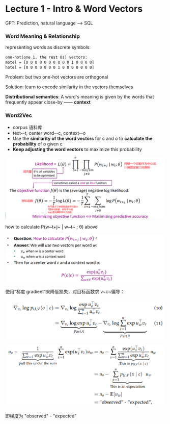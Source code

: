 # Lecture 1 - Intro & Word Vectors

GPT: Prediction, natural language --> SQL

### Word Meaning & Relationship

representing words as discrete symbols:

```
one-hot(one 1, the rest 0s) vectors:
motel = [0 0 0 0 0 0 0 0 0 0 1 0 0 0 0]
hotel = [0 0 0 0 0 0 0 1 0 0 0 0 0 0 0]
```

Problem: but two one-hot vectors are orthogonal

Solution: learn to encode similarity in the vectors themselves

**Distributional semantics**: A word's meaning is given by the words that frequently appear close-by —— **context**

### Word2Vec

- corpus 语料库
- text--t, center word--c, context--o
- Use the **similarity of the word vectors** for c and o to **calculate the probability** of o given c
- **Keep adjusting the word vectors** to maximize this probability

![1702969190526](./img/softmax-objective_func.png)

how to calculate P(w~t+j~ | w~t~ ; θ) above

![1702969342488](./img/probability.png)

使用“梯度 gradient”来降低损失，对目标函数求 v~c~偏导：

![1703233237719](./img/gradient.png)

![1703233491604](<./img/probability(2).png>)

即梯度为 "observed" - "expected"
